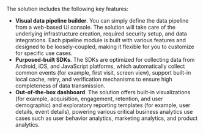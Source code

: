 The solution includes the following key features:

- **Visual data pipeline builder**. You can simply define the data pipeline from a web-based UI console. The solution will take care of the underlying infrastructure creation, required security setup, and data integrations. Each pipeline module is built with various features and designed to be loosely-coupled, making it flexible for you to customize for specific use cases. 
- **Purposed-built SDKs**. The SDKs are optimized for collecting data from Android, iOS, and JavaScript platforms, which automatically collect common events (for example, first visit, screen view), support built-in local cache, retry, and verification mechanisms to ensure high completeness of data transmission.
- **Out-of-the-box dashboard**. The solution offers built-in visualizations (for example, acquisition, engagement, retention, and user demographic) and exploratory reporting templates (for example, user details, event details), powering various critical business analytics use cases such as user behavior analytics, marketing analytics, and product analytics.

